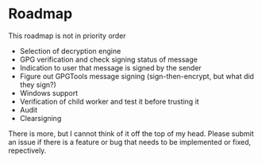 # Roadmap

This roadmap is not in priority order

- Selection of decryption engine
- GPG verification and check signing status of message
- Indication to user that message is signed by the sender
- Figure out GPGTools message signing (sign-then-encrypt, but what did they sign?)
- Windows support
- Verification of child worker and test it before trusting it
- Audit
- Clearsigning

There is more, but I cannot think of it off the top of my head. Please submit an
issue if there is a feature or bug that needs to be implemented or fixed, repectively.
